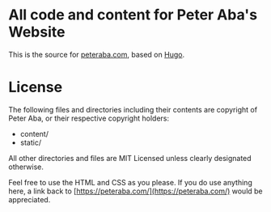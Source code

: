 # All code and content for Peter Aba's Website

This is the source for [peteraba.com](https://peteraba.com/), based on [Hugo](http://hugo.spf13.com).

# License

The following files and directories including their contents are copyright of Peter Aba, or their respective copyright holders:

* content/
* static/

All other directories and files are MIT Licensed unless clearly designated otherwise. 

Feel free to use the HTML and CSS as you please. If you do use anything here, a link back to
[https://peteraba.com/](https://peteraba.com/) would be appreciated.
